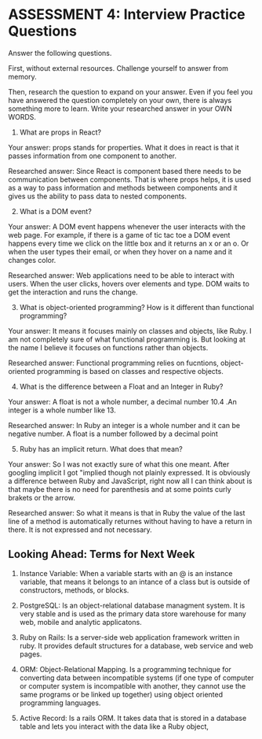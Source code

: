 # ASSESSMENT 4: Interview Practice Questions
Answer the following questions.

First, without external resources. Challenge yourself to answer from memory.

Then, research the question to expand on your answer. Even if you feel you have answered the question completely on your own, there is always something more to learn. Write your researched answer in your OWN WORDS.  

1. What are props in React?

  Your answer: props stands for properties. What it does in react is that it passes information from one component to another.

  Researched answer: Since React is component based there needs to be communication between components. That is where props helps, it is used as a way to pass information and methods between components and it gives us the ability to pass data to nested components.



2. What is a DOM event?

  Your answer: A DOM event happens whenever the user interacts with the web page. For example, if there is a game of tic tac toe a DOM event happens every time we click on the little box and it returns an x or an o. Or when the user types their email, or when they hover on a name and it changes color. 

  Researched answer: Web applications need to be able to interact with users. When the user clicks, hovers over elements and type. DOM waits to get the interaction and runs the change. 



3. What is object-oriented programming? How is it different than functional programming?

  Your answer: It means it focuses mainly on classes and objects, like Ruby. I am not completely sure of what functional programming is. But looking at the name I believe it focuses on functions rather than objects. 

  Researched answer: Functional programming relies on fucntions, object-oriented programming is based on classes and respective objects. 




4. What is the difference between a Float and an Integer in Ruby?

  Your answer: A float is not a whole number, a decimal number 10.4 .An integer is a whole number like 13. 

  Researched answer: In Ruby an integer is a whole number and it can be negative number. A float is a number followed by a decimal point



5. Ruby has an implicit return. What does that mean?

  Your answer: So I was not exactly sure of what this one meant. After googling implicit I got "implied though not plainly expressed. It is obviously a difference between Ruby and JavaScript, right now all I can think about is that maybe there is no need for parenthesis and at some points curly brakets or the arrow. 

  Researched answer: So what it means is that in Ruby the value of the last line of a method is automatically returnes without having to have a return in there. It is not expressed and not necessary. 



## Looking Ahead: Terms for Next Week

1. Instance Variable: When a variable starts with an @ is an instance variable, that means it belongs to an intance of a class but is outside of constructors, methods, or blocks.

2. PostgreSQL: Is an object-relational database managment system. It is very stable and is used as the primary data store warehouse for many web, mobile and analytic applicatons. 

3. Ruby on Rails: Is a server-side web application framework written in ruby. It provides default structures for a database, web service and web pages. 

4. ORM: Object-Relational Mapping. Is a programming technique for converting data between incompatible systems (if one type of computer or computer system is incompatible with another, they cannot use the same programs or be linked up together) using object oriented programming languages. 

5. Active Record: Is a rails ORM. It takes data that is stored in a database table and lets you interact with the data like a Ruby object,

